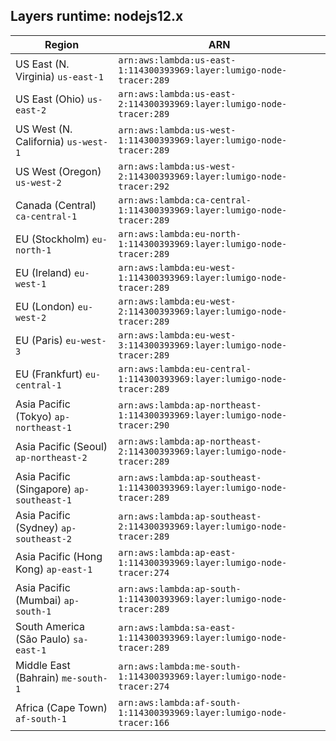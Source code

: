 Layers runtime: nodejs12.x
----
| Region | ARN |
| --- | --- |
|US East (N. Virginia)  `us-east-1`|`arn:aws:lambda:us-east-1:114300393969:layer:lumigo-node-tracer:289`|
|US East (Ohio)  `us-east-2`|`arn:aws:lambda:us-east-2:114300393969:layer:lumigo-node-tracer:289`|
|US West (N. California)  `us-west-1`|`arn:aws:lambda:us-west-1:114300393969:layer:lumigo-node-tracer:289`|
|US West (Oregon)  `us-west-2`|`arn:aws:lambda:us-west-2:114300393969:layer:lumigo-node-tracer:292`|
|Canada (Central)  `ca-central-1`|`arn:aws:lambda:ca-central-1:114300393969:layer:lumigo-node-tracer:289`|
|EU (Stockholm)  `eu-north-1`|`arn:aws:lambda:eu-north-1:114300393969:layer:lumigo-node-tracer:289`|
|EU (Ireland)  `eu-west-1`|`arn:aws:lambda:eu-west-1:114300393969:layer:lumigo-node-tracer:289`|
|EU (London)  `eu-west-2`|`arn:aws:lambda:eu-west-2:114300393969:layer:lumigo-node-tracer:289`|
|EU (Paris)  `eu-west-3`|`arn:aws:lambda:eu-west-3:114300393969:layer:lumigo-node-tracer:289`|
|EU (Frankfurt)  `eu-central-1`|`arn:aws:lambda:eu-central-1:114300393969:layer:lumigo-node-tracer:289`|
|Asia Pacific (Tokyo)  `ap-northeast-1`|`arn:aws:lambda:ap-northeast-1:114300393969:layer:lumigo-node-tracer:290`|
|Asia Pacific (Seoul)  `ap-northeast-2`|`arn:aws:lambda:ap-northeast-2:114300393969:layer:lumigo-node-tracer:289`|
|Asia Pacific (Singapore)  `ap-southeast-1`|`arn:aws:lambda:ap-southeast-1:114300393969:layer:lumigo-node-tracer:289`|
|Asia Pacific (Sydney)  `ap-southeast-2`|`arn:aws:lambda:ap-southeast-2:114300393969:layer:lumigo-node-tracer:289`|
|Asia Pacific (Hong Kong)  `ap-east-1`|`arn:aws:lambda:ap-east-1:114300393969:layer:lumigo-node-tracer:274`|
|Asia Pacific (Mumbai)  `ap-south-1`|`arn:aws:lambda:ap-south-1:114300393969:layer:lumigo-node-tracer:289`|
|South America (São Paulo)  `sa-east-1`|`arn:aws:lambda:sa-east-1:114300393969:layer:lumigo-node-tracer:289`|
|Middle East (Bahrain)  `me-south-1`|`arn:aws:lambda:me-south-1:114300393969:layer:lumigo-node-tracer:274`|
|Africa (Cape Town)  `af-south-1`|`arn:aws:lambda:af-south-1:114300393969:layer:lumigo-node-tracer:166`|
